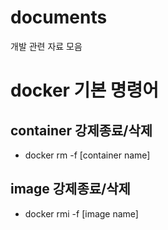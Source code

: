 # documents
개발 관련 자료 모음

# docker 기본 명령어
## container 강제종료/삭제
- docker rm -f [container name]

## image 강제종료/삭제 
- docker rmi -f [image name]
